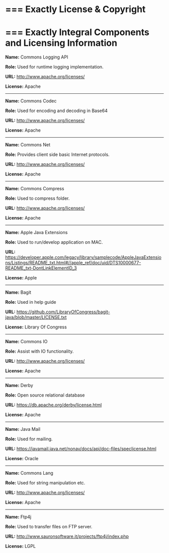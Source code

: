 ===
Exactly License & Copyright
===

===
Exactly Integral Components and Licensing Information
===
**Name:** Commons Logging API

**Role:** Used for runtime logging implementation.

**URL:** http://www.apache.org/licenses/

**License:** Apache

*********************

**Name:** Commons Codec	

**Role:** Used for encoding and decoding in Base64

**URL:** http://www.apache.org/licenses/

**License:** Apache

*********************


**Name:** Commons Net

**Role:** Provides client side basic Internet protocols.

**URL:** http://www.apache.org/licenses/

**License:** Apache

*********************

**Name:** Commons Compress

**Role:** Used to compress folder.

**URL:** http://www.apache.org/licenses/

**License:** Apache

*********************

**Name:** Apple Java Extensions	

**Role:** Used to run/develop application on MAC. 	

**URL:** https://developer.apple.com/legacy/library/samplecode/AppleJavaExtensions/Listings/README_txt.html#//apple_ref/doc/uid/DTS10000677-README_txt-DontLinkElementID_3	

**License:** Apple

*********************


**Name:** Bagit

**Role:** Used in help guide

**URL:** https://github.com/LibraryOfCongress/bagit-java/blob/master/LICENSE.txt

**License:** Library Of Congress

*********************


**Name:** Commons IO

**Role:** Assist with IO functionality.

**URL:** http://www.apache.org/licenses/

**License:** Apache

*********************


**Name:** Derby

**Role:** Open source relational database

**URL:** https://db.apache.org/derby/license.html

**License:** Apache

*********************


**Name:** Java Mail

**Role:** Used for mailing.

**URL:** https://javamail.java.net/nonav/docs/api/doc-files/speclicense.html

**License:** Oracle

*********************


**Name:** Commons Lang

**Role:** Used for string manipulation etc.

**URL:** http://www.apache.org/licenses/

**License:** Apache

*********************


**Name:** Ftp4j	

**Role:** Used to transfer files on FTP server.

**URL:** http://www.sauronsoftware.it/projects/ftp4j/index.php

**License:** LGPL
